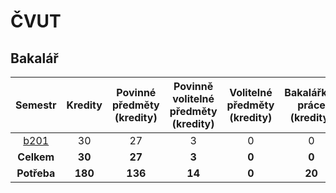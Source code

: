# ČVUT
## Bakalář

|               Semestr               | Kredity | Povinné předměty (kredity) | Povinně volitelné předměty (kredity) | Volitelné předměty (kredity) | Bakalářksá práce (kredity) |
| :---------------------------------: | :-----: | :------------------------: | :----------------------------------: | :--------------------------: | :------------------------: |
| [b201](b201/index.md) |   30    |             27             |                  3                   |              0               |             0              |
|             **Celkem**              | **30**  |           **27**           |                **3**                 |            **0**             |           **0**            |
|             **Potřeba**             | **180** |          **136**           |                **14**                |            **0**             |           **20**           |
